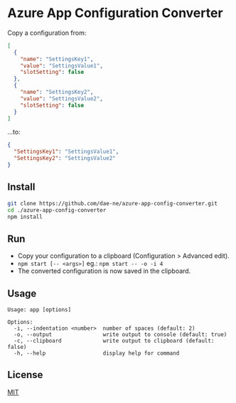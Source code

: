 # Azure App Configuration Converter

Copy a configuration from:

```json
[
  {
    "name": "SettingsKey1",
    "value": "SettingsValue1",
    "slotSetting": false
  },
  {
    "name": "SettingsKey2",
    "value": "SettingsValue2",
    "slotSetting": false
  }
]
```

...to:

```json
{
  "SettingsKey1": "SettingsValue1",
  "SettingsKey2": "SettingsValue2"
}
```

## Install

```bash
git clone https://github.com/dae-ne/azure-app-config-converter.git
cd ./azure-app-config-converter
npm install
```

## Run

* Copy your configuration to a clipboard (Configuration > Advanced edit).
* `npm start [-- <args>]` eg.: `npm start -- -o -i 4`
* The converted configuration is now saved in the clipboard.

## Usage

```
Usage: app [options]

Options:
  -i, --indentation <number>  number of spaces (default: 2)
  -o, --output                write output to console (default: true)
  -c, --clipboard             write output to clipboard (default: false)
  -h, --help                  display help for command
```

## License

[MIT](https://choosealicense.com/licenses/mit/)
